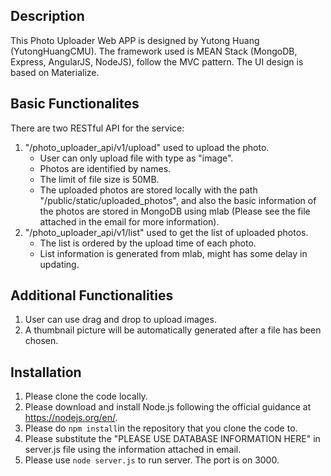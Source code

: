 ## Description
This Photo Uploader Web APP is designed by Yutong Huang (YutongHuangCMU). The framework used is MEAN Stack (MongoDB, Express, AngularJS, NodeJS), follow the MVC pattern. The UI design is based on Materialize.

## Basic Functionalites
There are two RESTful API for the service:
1. "/photo_uploader_api/v1/upload" used to upload the photo.
    - User can only upload file with type as "image".
    - Photos are identified by names. 
    - The limit of file size is 50MB.
    - The uploaded photos are stored locally with the path "/public/static/uploaded_photos", and also the basic information of the photos are stored in MongoDB using mlab (Please see the file attached in the email for more information).
2. "/photo_uploader_api/v1/list" used to get the list of uploaded photos.
    - The list is ordered by the upload time of each photo.
    - List information is generated from mlab, might has some delay in updating.

## Additional Functionalities
1. User can use drag and drop to upload images.
2. A thumbnail picture will be automatically generated after a file has been chosen.

## Installation
1. Please clone the code locally.
2. Please download and install Node.js following the official guidance at https://nodejs.org/en/.
3. Please do ```npm install```in the repository that you clone the code to.
4. Please substitute the "PLEASE USE DATABASE INFORMATION HERE" in server.js file using the information attached in email.
5. Please use ```node server.js``` to run server. The port is on 3000.